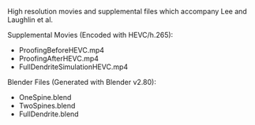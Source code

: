 
High resolution movies and supplemental files which accompany Lee and Laughlin et al.

Supplemental Movies (Encoded with HEVC/h.265):

- ProofingBeforeHEVC.mp4
- ProofingAfterHEVC.mp4
- FullDendriteSimulationHEVC.mp4

Blender Files (Generated with Blender v2.80):

- OneSpine.blend
- TwoSpines.blend
- FullDendrite.blend